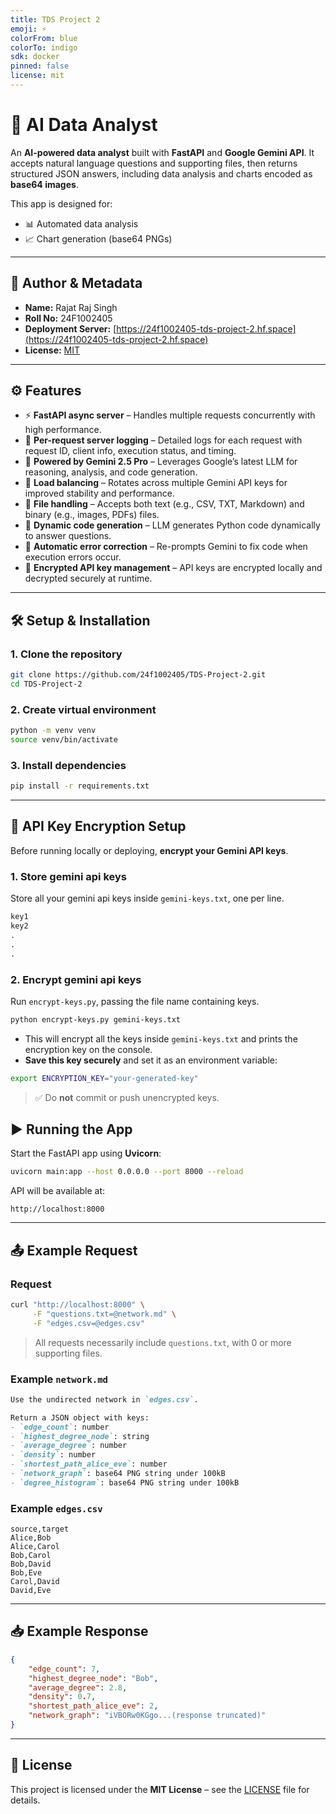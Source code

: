 ```yaml
---
title: TDS Project 2
emoji: ⚡
colorFrom: blue
colorTo: indigo
sdk: docker
pinned: false
license: mit
---
```


# 🚀 AI Data Analyst

An **AI-powered data analyst** built with **FastAPI** and **Google Gemini API**.
It accepts natural language questions and supporting files, then returns structured JSON answers, including data analysis and charts encoded as **base64 images**.

This app is designed for:

* 📊 Automated data analysis
* 📈 Chart generation (base64 PNGs)

---

## 👤 Author & Metadata

* **Name:** Rajat Raj Singh
* **Roll No:** 24F1002405
* **Deployment Server:** [https://24f1002405-tds-project-2.hf.space](https://24f1002405-tds-project-2.hf.space)
* **License:** [MIT](./LICENSE)

---

## ⚙️ Features

* ⚡ **FastAPI async server** – Handles multiple requests concurrently with high performance.
* 📝 **Per-request server logging** – Detailed logs for each request with request ID, client info, execution status, and timing.
* 🧠 **Powered by Gemini 2.5 Pro** – Leverages Google’s latest LLM for reasoning, analysis, and code generation.
* 🔀 **Load balancing** – Rotates across multiple Gemini API keys for improved stability and performance.
* 📂 **File handling** – Accepts both text (e.g., CSV, TXT, Markdown) and binary (e.g., images, PDFs) files.
* 🤖 **Dynamic code generation** – LLM generates Python code dynamically to answer questions.
* 🔄 **Automatic error correction** – Re-prompts Gemini to fix code when execution errors occur.
* 🔐 **Encrypted API key management** – API keys are encrypted locally and decrypted securely at runtime.

---

## 🛠️ Setup & Installation

### 1. Clone the repository

```bash
git clone https://github.com/24f1002405/TDS-Project-2.git
cd TDS-Project-2
```

### 2. Create virtual environment

```bash
python -m venv venv
source venv/bin/activate
```

### 3. Install dependencies

```bash
pip install -r requirements.txt
```

---

## 🔐 API Key Encryption Setup

Before running locally or deploying, **encrypt your Gemini API keys**.

### 1. Store gemini api keys

Store all your gemini api keys inside `gemini-keys.txt`, one per line.

```txt
key1
key2
.
.
.
```

### 2. Encrypt gemini api keys

Run `encrypt-keys.py`, passing the file name containing keys.

```bash
python encrypt-keys.py gemini-keys.txt
```

- This will encrypt all the keys inside `gemini-keys.txt` and prints the encryption key on the console.
- **Save this key securely** and set it as an environment variable:

```bash
export ENCRYPTION_KEY="your-generated-key"
```

> ✅ Do **not** commit or push unencrypted keys.

## ▶️ Running the App

Start the FastAPI app using **Uvicorn**:

```bash
uvicorn main:app --host 0.0.0.0 --port 8000 --reload
```

API will be available at:

```
http://localhost:8000
```

---

## 📤 Example Request

### Request

```bash
curl "http://localhost:8000" \
     -F "questions.txt=@network.md" \
     -F "edges.csv=@edges.csv"
```

> All requests necessarily include `questions.txt`, with 0 or more supporting files.

### Example `network.md`

```md
Use the undirected network in `edges.csv`.

Return a JSON object with keys:
- `edge_count`: number
- `highest_degree_node`: string
- `average_degree`: number
- `density`: number
- `shortest_path_alice_eve`: number
- `network_graph`: base64 PNG string under 100kB
- `degree_histogram`: base64 PNG string under 100kB
```

### Example `edges.csv`

```csv
source,target
Alice,Bob
Alice,Carol
Bob,Carol
Bob,David
Bob,Eve
Carol,David
David,Eve
```

---

## 📥 Example Response

```json
{
    "edge_count": 7,
    "highest_degree_node": "Bob",
    "average_degree": 2.8,
    "density": 0.7,
    "shortest_path_alice_eve": 2,
    "network_graph": "iVBORw0KGgo...(response truncated)"
}
```

---

## 📜 License

This project is licensed under the **MIT License** – see the [LICENSE](./LICENSE) file for details.
